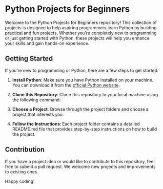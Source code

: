 # Python Projects for Beginners

Welcome to the Python Projects for Beginners repository! This collection of projects is designed to help aspiring programmers learn Python by building practical and fun projects. Whether you're completely new to programming or just getting started with Python, these projects will help you enhance your skills and gain hands-on experience.

## Getting Started

If you're new to programming or Python, here are a few steps to get started:

1. **Install Python**: Make sure you have Python installed on your machine. You can download it from the [official Python website](https://www.python.org/downloads/).

2. **Clone this Repository**: Clone this repository to your local machine using the following command:
   

3. **Choose a Project**: Browse through the project folders and choose a project that interests you.

4. **Follow the Instructions**: Each project folder contains a detailed README.md file that provides step-by-step instructions on how to build the project.

## Contribution

If you have a project idea or would like to contribute to this repository, feel free to submit a pull request. We welcome new projects and improvements to existing ones.

Happy coding!
